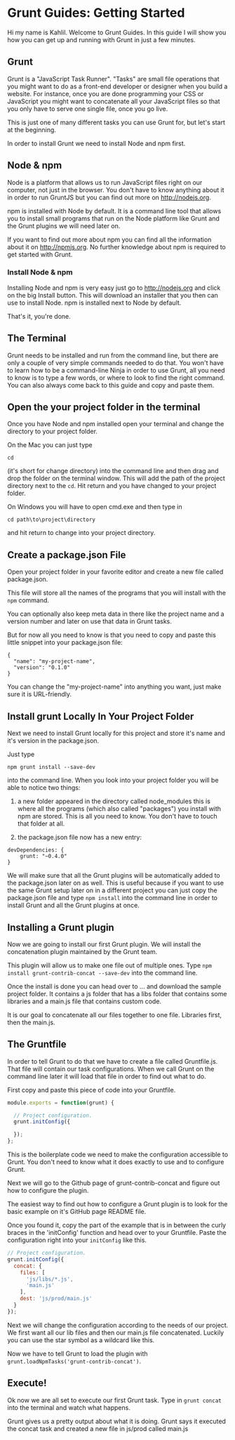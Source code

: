 # Grunt Guides: Getting Started

Hi my name is Kahlil. Welcome to Grunt Guides. In this guide I will show you how you can get up and running with Grunt in just a few minutes.

## Grunt

Grunt is a "JavaScript Task Runner". "Tasks" are small file operations that you might want to do as a front-end developer or designer when you build a website. For instance, once you are done programming your CSS or JavaScript you might want to concatenate all your JavaScript files so that you only have to serve one single file, once you go live.

This is just one of many different tasks you can use Grunt for, but let's start at the beginning.

In order to install Grunt we need to install Node and npm first.

## Node & npm

Node is a platform that allows us to run JavaScript files right on our computer, not just in the browser. You don't have to know anything about it in order to run GruntJS but you can find out more on http://nodejs.org.

npm is installed with Node by default. It is a command line tool that allows you to install small programs that run on the Node platform like Grunt and the Grunt plugins we will need later on.

If you want to find out more about npm you can find all the information about it on http://npmjs.org. No further knowledge about npm is required to get started with Grunt.

### Install Node & npm

Installing Node and npm is very easy just go to http://nodejs.org and click on the big Install button. This will download an installer that you then can use to install Node. npm  is installed next to Node by default.

That's it, you're done.

## The Terminal

Grunt needs to be installed and run from the command line, but there are only a couple of very simple commands needed to do that. You won't have to learn how to be a command-line Ninja in order to use Grunt, all you need to know is to type a few words,  or where to look to find the right command. You can also always come back to this guide and copy and paste them.

## Open the your project folder in the terminal

Once you have Node and npm installed open your terminal and change the directory to your project folder.

On the Mac you can just type

```
cd
```

(it's short for change directory) into the command line and then drag and drop the folder on the terminal window. This will add the path of the project directory next to the `cd`. Hit return and you have changed to your project folder.

On Windows you will have to open cmd.exe and then type in

```
cd path\to\project\directory
```

and hit return to change into your project directory.

## Create a package.json File

Open your project folder in your favorite editor and create a new file called package.json.

This file will store all the names of the programs that you will install with the `npm` command.

You can optionally also keep meta data in there like the project name and a version number and later on use that data in Grunt tasks.

But for now all you need to know is that you need to copy and paste this little snippet into your package.json file:

```
{
  "name": "my-project-name",
  "version": "0.1.0"
}
```

You can change the "my-project-name" into anything you want, just make sure it is URL-friendly.

## Install grunt Locally In Your Project Folder

Next we need to install Grunt locally for this project and store it's name and it's version in the package.json.

Just type

```
npm grunt install --save-dev
```

into the command line.
When you look into your project folder you will be able to notice two things:

1. a new folder appeared in the directory called node_modules this is where all the programs (which also called "packages") you install with npm are stored. This is all you need to know. You don't have to touch that folder at all.

2. the package.json file now has a new entry:

```
devDependencies: {
	grunt: "~0.4.0"
}
```

We will make sure that all the Grunt plugins will be automatically added to the package.json later on as well. This is useful because if you want to use the same Grunt setup later on in a different project you can just copy the package.json file and type `npm install` into the command line in order to install Grunt and all the Grunt plugins at once.

## Installing a Grunt plugin

Now we are going to install our first Grunt plugin. We will install the concatenation plugin maintained by the Grunt team.

This plugin will allow us to make one file out of multiple ones. Type `npm install grunt-contrib-concat --save-dev` into the command line.

Once the install is done you can head over to ... and download the sample project folder. It contains a js folder that has a libs folder that contains some libraries and a main.js file that contains custom code.

It is our goal to concatenate all our files together to one file. Libraries first, then the main.js.

## The Gruntfile

In order to tell Grunt to do that we have to create a file called Gruntfile.js. That file will contain our task configurations. When we call Grunt on the command line later it will load that file in order to find out what to do.

First copy and paste this piece of code into your Gruntfile.

```js
module.exports = function(grunt) {

  // Project configuration.
  grunt.initConfig({

  });
};
```
This is the boilerplate code we need to make the configuration accessible to Grunt. You don't need to know what it does exactly to use and to configure Grunt.

Next we will go to the Github page of grunt-contrib-concat and figure out how to configure the plugin.

The easiest way to find out how to configure a Grunt plugin is to look for the basic example on it's GitHub page README file.

Once you found it, copy the part of the example that is in between the curly braces in the 'initConfig' function and head over to your Gruntfile. Paste the configuration right into your `initConfig` like this.

```js
// Project configuration.
grunt.initConfig({
  concat: {
    files: [
      'js/libs/*.js',
      'main.js'
    ],
    dest: 'js/prod/main.js'
  }
});
```
Next we will change the configuration according to the needs of our project. We first want all our lib files and then our main.js file concatenated. Luckily you can use the star symbol as a wildcard like this.

Now we have to tell Grunt to load the plugin with `grunt.loadNpmTasks('grunt-contrib-concat')`.

## Execute!

Ok now we are all set to execute our first Grunt task. Type in `grunt concat` into the terminal and watch what happens.

Grunt gives us a pretty output about what it is doing. Grunt says it executed the concat task and created a new file in js/prod called main.js
